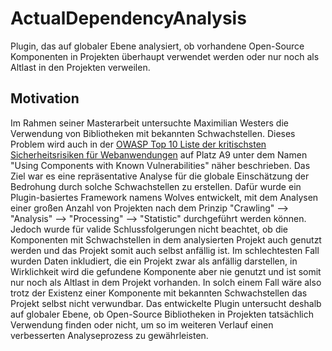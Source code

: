 # ActualDependencyAnalysis
Plugin, das auf globaler Ebene analysiert, ob vorhandene Open-Source Komponenten in Projekten überhaupt verwendet werden oder nur noch als Altlast in den Projekten verweilen.

## Motivation
Im Rahmen seiner Masterarbeit untersuchte Maximilian Westers die Verwendung von Bibliotheken mit bekannten Schwachstellen. Dieses Problem wird auch in der [OWASP Top 10 Liste der kritischsten Sicherheitsrisiken für Webanwendungen](https://www.owasp.org/images/7/72/OWASP_Top_10-2017_%28en%29.pdf.pdf) auf Platz A9
unter dem Namen "Using Components with Known Vulnerabilities" näher beschrieben. Das Ziel war es eine repräsentative Analyse für die globale Einschätzung der Bedrohung
durch solche Schwachstellen zu erstellen. Dafür wurde ein Plugin-basiertes Framework namens Wolves entwickelt, mit dem Analysen einer großen Anzahl von Projekten nach dem Prinzip 
"Crawling" --> "Analysis" --> "Processing" --> "Statistic" durchgeführt werden können. Jedoch wurde für valide Schlussfolgerungen nicht beachtet, ob
die Komponenten mit Schwachstellen in dem analysierten Projekt auch genutzt werden und das Projekt somit auch selbst anfällig ist. Im schlechtesten Fall wurden Daten inkludiert,
die ein Projekt zwar als anfällig darstellen, in Wirklichkeit wird die gefundene Komponente aber nie genutzt und ist somit nur noch als Altlast in dem Projekt vorhanden.
In solch einem Fall wäre also trotz der Existenz einer Komponente mit bekannten Schwachstellen das Projekt selbst nicht verwundbar.
Das entwickelte Plugin untersucht deshalb auf globaler Ebene, ob Open-Source Bibliotheken in Projekten tatsächlich Verwendung finden oder nicht, um so im weiteren Verlauf
einen verbesserten Analyseprozess zu gewährleisten.
